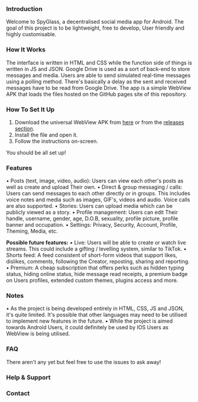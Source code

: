 ### Introduction
Welcome to SpyGlass, a decentralised social media app for Android. The goal of this project is to be lightweight, free to develop, User friendly and highly customisable.

### How It Works
The interface is written in HTML and CSS while the function side of things is written in JS and JSON. Google Drive is used as a sort of back-end to store messages and media. Users are able to send simulated real-time messages using a polling method. There's basically a delay as the sent and received messages have to be read from Google Drive.
The app is a simple WebView APK that loads the files hosted on the GitHub pages site of this repository.

### How To Set It Up
1. Download the universal WebView APK from [here](https://google.com/404) or from the [releases section](https://google.com/404).
2. Install the file and open it.
3. Follow the instructions on-screen.

You should be all set up!

### Features
• Posts (text, image, video, audio): Users can view each other's posts as well as create and upload Their own.
• Direct & group messaging / calls: Users can send messages to each other directly or in groups. This includes voice notes and media such as images, GIF's, videos and audio. Voice calls are also supported.
• Stories: Users can upload media which can be publicly viewed as a story.
• Profile management: Users can edit Their handle, username, gender, age, D.O.B, sexuality, profile picture, profile banner and occupation.
• Settings: Privacy, Security, Account, Profile, Theming, Media, etc.

**Possible future features:**
• Live: Users will be able to create or watch live streams. This could include a gifting / levelling system, similar to TikTok.
• Shorts feed: A feed consistent of short-form videos that support likes, dislikes, comments, following the Creator, reposting, sharing and reporting.
• Premium: A cheap subscription that offers perks such as hidden typing status, hiding online status, hide message read receipts, a premium badge on Users profiles, extended custom themes, plugins access and more.

### Notes
• As the project is being developed entirely in HTML, CSS, JS and JSON, it's quite limited. It's possible that other languages may need to be utilised to implement new features in the future.
• While the project is aimed towards Android Users, it could definitely be used by IOS Users as WebView is being utilised.

### FAQ
There aren't any yet but feel free to use the issues to ask away!

### Help & Support
### Contact
